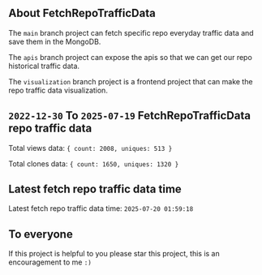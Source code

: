 ## About FetchRepoTrafficData

The `main` branch project can fetch specific repo everyday traffic data and save them in the MongoDB.

The `apis` branch project can expose the apis so that we can get our repo historical traffic data.

The `visualization` branch project is a frontend project that can make the repo traffic data visualization.

## `2022-12-30` To `2025-07-19` FetchRepoTrafficData repo traffic data

Total views data: `{ count: 2008, uniques: 513 }`

Total clones data: `{ count: 1650, uniques: 1320 }`

## Latest fetch repo traffic data time

Latest fetch repo traffic data time: `2025-07-20 01:59:18`

## To everyone

If this project is helpful to you please star this project, this is an encouragement to me `:)`



